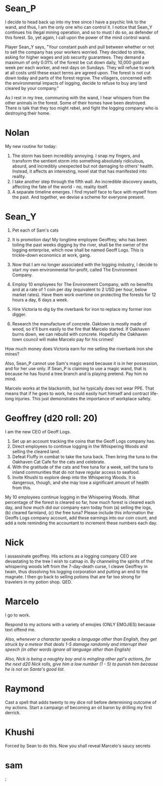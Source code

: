 # Sean_P

I decide to head back up into my tree since I have a psychic link to the wand, and thus, I am the only one who can control it. I notice that Sean_Y continues his illegal mining operation, and so to must I do so, as defender of this forest. So, yet again, I call upon the power of the mind control wand.

Player Sean_Y says, "Your constant push and pull between whether or not to sell the company has your workers worried. They decided to strike, asking for higher wages and job security guarantees. They demand a maximum of only 0.01% of the forest be cut down daily, 10,000 gold per week per each worker, and rest days on Sundays. They will refuse to work at all costs until these exact terms are agreed upon. The forest is not cut down today and parts of the forest regrow. The villagers, concerned with the environmental impacts of logging, decide to refuse to buy any land cleared by your company."

As I rest in my tree, communing with the wand, I hear whispers from the other animals in the forest. Some of their homes have been destroyed. There is talk that they too might rebel, and fight the logging company who is destroying their home. 

# Nolan
My new routine for today:
1. The storm has been incredibly annoying. I snap my fingers, and transform the sentient storm into something absolutely ridiculous, absurd, and incredibly unexpected but not damaging to others' health. Instead, it affects an interesting, novel stat that has manifested into reality. 
2. I take another step through the fifth wall. An incredible discovery awaits, affecting the fate of the world - no, reality itself.
3. A separate timeline emerges. I find myself face to face with myself from the past. And together, we devise a scheme for everyone present.


# Sean_Y

1. Pet each of Sam's cats

2. It is promotion day! My longtime employee Geoffrey, who has been toiling the past weeks digging by the river, shall be the owner of the logging enterprise, which now shall be named Geoff Logs. This is trickle-down economics at work, gang.

3. Now that I am no longer associated with the logging industry, I decide to start my own environmental for-profit, called The Environment Company.

4. Employ 10 employees for The Environment Company, with no benefits and at a rate of 1 coin per day (equivalent to 2 USD per hour, below market rates). Have them work overtime on protecting the forests for 12 hours a day, 6 days a week.

5. Hire Victoria to dig by the riverbank for iron to replace my former iron digger.

6. Research the manufacture of concrete. Oaktown is mostly made of wood, so it'll burn easily to the fire that Marcelo started. If Oakhaven burns down, we can rebuild with concrete. Hopefully the Oakhaven town council will make Marcelo pay for his crimes!

How much money does Victoria earn for me selling the riverbank iron she mines?

Also, Sean_P cannot use Sam's magic wand because it is in her possession, and for her use only. If Sean_P is claiming to use a magic wand, that is because he has found a tree branch and is playing pretend. Pay him no mind.

Marcelo works at the blacksmith, but he typically does not wear PPE. That means that if he goes to work, he could easily hurt himself and contract life-long injuries. This just demonstrates the importance of workplace safety.

# Geoffrey (d20 roll: 20)

I am the new CEO of Geoff Logs.

1. Set up an account tracking the coins that the Geoff Logs company has.
2. Direct employees to continue logging in the Whispering Woods and selling the cleared land.
3. Defeat Fluffy in combat to take the tuna back. Then bring the tuna to the Oakhaven Cat Cafe for the cats and celebrate.
4. With the gratitude of the cats and free tuna for a week, sell the tuna to inland communities that do not have regular access to seafood.
5. Invite Khushi to explore deep into the Whispering Woods. It is dangerous, though, and she may lose a significant amount of health from this.

My 10 employees continue logging in the Whispering Woods. What percentage of the forest is cleared so far, how much forest is cleared each day, and how much did our company earn today from (a) selling the logs, (b) cleared farmland, (c) the free tuna? Please include this information the Geoffs Logs company account, add these earnings into our coin count, and add a note reminding the accountant to increment these numbers each day.

# Nick

I assassinate geoffrey. His actions as a logging company CEO are devastating to the tree I wish to catnap in. By channeling the spirits of the whispering woods left from the 7-day-death curse, I cleave Geoffrey in twain, thus dissolving his logging corporation and putting an end to the magnate. I then go back to selling potions that are far too strong for travelers in my potion shop. QED.

# Marcelo

I go to work.

Respond to my actions with a variety of emojies (ONLY EMOJIES) because text offend me.

*Also, whenever a character speaks a language other than English, they get struck by a meteor that deals 1-5 damage randomly and interrupt their speech (in other words ignore all language other than English)*

*Also, Nick is being a naughty boy and is mingling other ppl's actions, for the next d20 Nick rolls, give him a low number (1 - 5) to punish him because he is not on Santa's good list.*

# Raymond

Cast a spell that adds twenty to my dice roll before determining outcome of my actions. Start a campaign of becoming an oil baron by drilling my first derrick.

# Khushi

Forced by Sean to do this. Now you shall reveal Marcelo's saucy secrets

# sam
;
